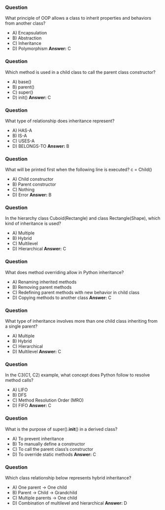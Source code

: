 ### Question

What principle of OOP allows a class to inherit properties and behaviors from another class?

- A) Encapsulation
- B) Abstraction
- C) Inheritance
- D) Polymorphism
  **Answer:** C

### Question

Which method is used in a child class to call the parent class constructor?

- A) base()
- B) parent()
- C) super()
- D) init()
  **Answer:** C

### Question

What type of relationship does inheritance represent?

- A) HAS-A
- B) IS-A
- C) USES-A
- D) BELONGS-TO
  **Answer:** B

### Question

What will be printed first when the following line is executed?
c = Child()

- A) Child constructor
- B) Parent constructor
- C) Nothing
- D) Error
  **Answer:** B

### Question

In the hierarchy class Cuboid(Rectangle) and class Rectangle(Shape), which kind of inheritance is used?

- A) Multiple
- B) Hybrid
- C) Multilevel
- D) Hierarchical
  **Answer:** C

### Question

What does method overriding allow in Python inheritance?

- A) Renaming inherited methods
- B) Removing parent methods
- C) Redefining parent methods with new behavior in child class
- D) Copying methods to another class
  **Answer:** C

### Question

What type of inheritance involves more than one child class inheriting from a single parent?

- A) Multiple
- B) Hybrid
- C) Hierarchical
- D) Multilevel
  **Answer:** C

### Question

In the C3(C1, C2) example, what concept does Python follow to resolve method calls?

- A) LIFO
- B) DFS
- C) Method Resolution Order (MRO)
- D) FIFO
  **Answer:** C

### Question

What is the purpose of super().**init**() in a derived class?

- A) To prevent inheritance
- B) To manually define a constructor
- C) To call the parent class’s constructor
- D) To override static methods
  **Answer:** C

### Question

Which class relationship below represents hybrid inheritance?

- A) One parent → One child
- B) Parent → Child → Grandchild
- C) Multiple parents → One child
- D) Combination of multilevel and hierarchical
  **Answer:** D
